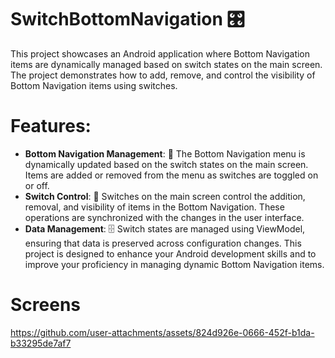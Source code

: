 #  SwitchBottomNavigation 🎛️
This project showcases an Android application where Bottom Navigation items are dynamically managed based on switch states on the main screen. The project demonstrates how to add, remove, and control the visibility of Bottom Navigation items using switches.

 # Features:
- **Bottom Navigation Management**: 📲 The Bottom Navigation menu is dynamically updated based on the switch states on the main screen. Items are added or removed from the menu as switches are toggled on or off.
- **Switch Control**: 🔄 Switches on the main screen control the addition, removal, and visibility of items in the Bottom Navigation. These operations are synchronized with the changes in the user interface.
- **Data Management**: 🗄️ Switch states are managed using ViewModel, ensuring that data is preserved across configuration changes.
This project is designed to enhance your Android development skills and to improve your proficiency in managing dynamic Bottom Navigation items.

# Screens
https://github.com/user-attachments/assets/824d926e-0666-452f-b1da-b33295de7af7

